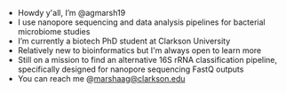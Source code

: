 - Howdy y'all, I’m @agmarsh19
- I use nanopore sequencing and data analysis pipelines for bacterial microbiome studies
- I’m currently a biotech PhD student at Clarkson University 
- Relatively new to bioinformatics but I'm always open to learn more
- Still on a mission to find an alternative 16S rRNA classification pipeline, specifically designed for nanopore sequencing FastQ outputs
- You can reach me @marshaag@clarkson.edu

<!---
agmarsh19/agmarsh19 is a ✨ special ✨ repository because its `README.md` (this file) appears on your GitHub profile.
You can click the Preview link to take a look at your changes.
--->

